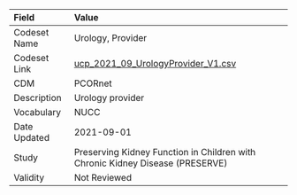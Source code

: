 |Field        |Value                                                                         |
|:------------|:-----------------------------------------------------------------------------|
|Codeset Name |Urology, Provider                                                             |
|Codeset Link |[ucp_2021_09_UrologyProvider_V1.csv](https://github.com/PEDSnet/Variable-Dictionary/blob/main/visits/ucp_2021_09_UrologyProvider_V1.csv)|
|CDM          |PCORnet                                                                       |
|Description  |Urology provider                                                              |
|Vocabulary   |NUCC                                                                          |
|Date Updated |2021-09-01                                                                    |
|Study        |Preserving Kidney Function in Children with Chronic Kidney Disease (PRESERVE) |
|Validity     |Not Reviewed                                                                  |
